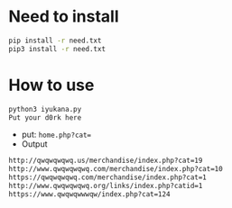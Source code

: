 # Need to install
```bash
pip install -r need.txt
pip3 install -r need.txt
```
# How to use

```bash
python3 iyukana.py 
Put your d0rk here
```

- put: `home.php?cat=`
- Output
```bash
http://qwqwqwqwq.us/merchandise/index.php?cat=19
http://www.qwqwqwqwq.com/merchandise/index.php?cat=10
https://qwqwqwqwq.com/merchandise/index.php?cat=1
http://www.qwqwqwqwq.org/links/index.php?catid=1
https://www.qwqwqwwwqw/index.php?cat=124
``` 
